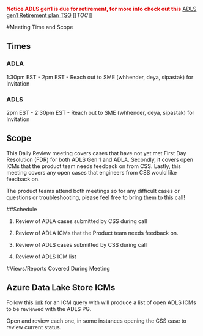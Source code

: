 <span style="color:#DF0101;">**Notice ADLS gen1 is due for retirement, for more info check out this**</span> [ADLS gen1 Retirement plan TSG](https://dev.azure.com/Supportability/Big%20Data/_wiki/wikis/Big-Data.wiki/444557/ADLS-gen-1-Retirement-plan)
[[_TOC_]]

#Meeting Time and Scope

## Times

### ADLA
1:30pm EST - 2pm EST - Reach out to SME (whhender, deya, sipastak) for Invitation

### ADLS
2pm EST - 2:30pm EST - Reach out to SME (whhender, deya, sipastak) for Invitation

## Scope

This Daily Review meeting covers cases that have not yet met First Day Resolution (FDR) for both ADLS Gen 1 and ADLA. Secondly, it covers open ICMs that the product team needs feedback on from CSS. Lastly, this meeting covers any open cases that engineers from CSS would like feedback on.

The product teams attend both meetings so for any difficult cases or questions or troubleshooting, please feel free to bring them to this call!

##Schedule

1. Review of ADLA cases submitted by CSS during call
2. Review of ADLA ICMs that the Product team needs feedback on.

3. Review of ADLS cases submitted by CSS during call
4. Review of ADLS ICM list

#Views/Reports Covered During Meeting

## Azure Data Lake Store ICMs

Follow this [link](https://portal.microsofticm.com/imp/v3/incidents/search/advanced?sl=llglhyhaqcg) for an ICM query with will produce a list of open ADLS ICMs to be reviewed with the ADLS PG. 

Open and review each one, in some instances opening the CSS case to review current status.
